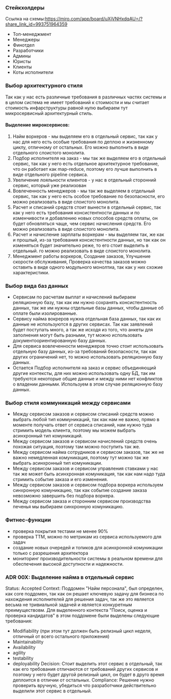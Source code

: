 ### Стейкхолдеры
Ссылка на схемы:https://miro.com/app/board/uXjVNHxdqAU=/?share_link_id=993751964359

- Топ-менеджмент
- Менеджеры
- Финотдел
- Разработчики
- Админы
- Юристы
- Клиенты
- Коты исполнители

### Выбор архитектурного стиля
Так как у нас есть различные требования в различных частях системы и в целом система не имеет требований к стоимости и мы считает стоимость инфарструктуры равной нулю выбираем тут микросервисный архитектурный стиль.
#### Выделение мироксервисов:
1. Найм воркеров - мы выделяем его в отдельный сервис, так как у нас для него есть особые требования по деплою и жизненному циклу, отличному от остальных. Его можно выполнить в виде отдельного слоистого монолита.
2. Подбор исполнителя на заказ - мы так же выделяем его в отдельный сервис, так как у него есть отдельное архитектурное требование, что он работает как map-reduce, поэтому его лучше выполнить в виде отдельного pipeline сервиса.
3. Увеличение лояльности клиентов - у нас в отдельный сторонний сервис, который уже реализован
4. Вовлеченность менеджеров - мы так же выделяем в отдельный сервис, так как у него есть особое требование по безопасности, его можно реализовать в виде слоистого монолита.
5. Расчет и списаний средств стоит вынести в отдельный сервис, так как у него есть требования консистентности данных и по изменчивости и добавлению новых способов средств оплаты, он будет обновляться чаще, чем сервис начисления средств. Его можно реализовать в виде слоистого монолита.
6. Расчет и начисление зарплаты воркерам - мы выделяем так, же как и прошлый, из-за требования консистентности данных, но так как он изменяться будет значительно реже, то его стоит выделить в отдельный. го можно реализовать в виде слоистого монолита.
7. Менеджмент работы воркеров, Создание заказов, Улучшение скорости обслуживания, Проверка качества заказов можно оставить в виде одного модульного монолтиа, так как у них схожие характеристики.

### Выбор вида баз данных
- Сервисам по расчетам выплат и начислений выбираем реляционную базу, так как им нужно сохранять консистентность данных, так же им нужны отдельные базы данных, чтобы данные об оплате были изолированные.
- Сервису найма вокреров нужна отдельная база данных, так как их данные не используются в других сервисах. Так как заявлений будет поступать много, а так же исходя из того, что анкеты для заполнения могут быть разными, тут можно использовать документоориентированную базу данных.
- Для сервиса вовлеченности менеджеров точно стоит использовать отдельную базу данных, из-за требований безопасности, так как других ограничений нет, то можно использовать реляционную базу данных.
- Остается Подбор исполнителя на заказ и сервис объединяющий другие контексты, для них можно использовать одну БД, так им требуются некоторые общие данные и между ними нет конфликтов о владении данными. Используем в этом случае реляционную базу данных.
### Выбор стиля коммуникаций между сервисами
- Между сервисом заказов и сервисом списаний средств можно выбрать любой тип коммуникаций, так как нам не важно, прямо в моменте получать ответ от сервиса списаний, нам нужно туда стримить модель клиента, поэтому мы можем выбрать асинхронный тип комуникаций.
- Между сервисом заказов и сервисом начислений средств очень похожая ситуация, поэтому там можно поступить так же.
- Между сервисом найма сотрудников и сервисом заказов, так же не важно немедленная комуникация, поэтому тут можно так же выбрать асинхронный тип комуникации.
- Между сервисом заказов и сервисом управления ставками у нас так же может быть асинхронная комуникация, так как нам надо туда стримить событие заказа и его изменения.
- Между сервисом заказов и сервисом подбора воркера используем синхронную комуникацию, так как событие создание заказа невозможно завершить без подбора воркера.
- Между сервисом заказа и сторонним сервисом производства печенья мы выбираем синхронную комуникацию.

### Фитнес-функции
- проверка покрытия тестами не менее 90%
- проверка TTM, можно по метрикам из сервиса используемого для задач
- создание новых очередей и топиков для асинхронной комуникации только с разрешения архитектора
- мониторинг производительности системы в реальном времени для обеспечения высокой доступности и надежности.

### ADR 00X: Выделение найма в отдельный сервис 
Status: Accepted
Context: Поддомен "Найм персонала", был определен, как core поддомен, так как он решает ключевую задачу для бизнеса по нахождения исполнителей для решения задач, так же это является весьма не тривиальной задачей и является конкуретным преимуществовм. Для выделенного контекста "Поиск, оценка и проверка кандидатов" в этом поддомене были выделены следующие требования: 
- Modifiability (при этом тут должен быть релизный цикл неделя, отличный от всего остального приложения)
- Maintainability
- Availability
- agility
- testability
- deployability
Decision: Стоит выделить этот сервис в отдельный, так как его требования отличаются от требований других сервисов и поэтому у него будет другой релизный цикл, он будет в друго время деплоится в отличии от остальных.
Сompliance: Решение нужно проверить вручную, убедиться что разработчики действительно выделили этот сервис в отдельный.
